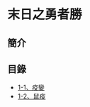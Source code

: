 
# 末日之勇者勝

## 簡介

## 目錄

- <a href="/小說/末日之勇者勝/1-1、疫變" class="current-tab">1-1、疫變</a>
- <a href="/小說/末日之勇者勝/1-2、鼠疫" class="current-tab">1-2、鼠疫</a>
